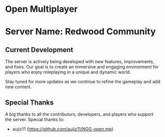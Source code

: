 # Open Multiplayer 
# Server Name: Redwood Community

## Current Development
The server is actively being developed with new features, improvements, and fixes. Our goal is to create an immersive and engaging environment for players who enjoy roleplaying in a unique and dynamic world.
  
Stay tuned for more updates as we continue to refine the gameplay and add new content.

## Special Thanks
A big thanks to all the contributors, developers, and players who support the server. Special thanks to:

- aujiz11 (https://github.com/aujiz11/NGG-open.mp)
  
